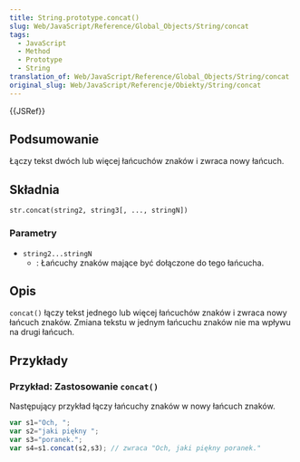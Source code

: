 ```yaml
---
title: String.prototype.concat()
slug: Web/JavaScript/Reference/Global_Objects/String/concat
tags:
  - JavaScript
  - Method
  - Prototype
  - String
translation_of: Web/JavaScript/Reference/Global_Objects/String/concat
original_slug: Web/JavaScript/Referencje/Obiekty/String/concat
---
```

{{JSRef}}

## Podsumowanie

Łączy tekst dwóch lub więcej łańcuchów znaków i zwraca nowy łańcuch.

## Składnia

    str.concat(string2, string3[, ..., stringN])

### Parametry

- `string2...stringN`
  - : Łańcuchy znaków mające być dołączone do tego łańcucha.

## Opis

`concat()` łączy tekst jednego lub więcej łańcuchów znaków i zwraca nowy łańcuch znaków. Zmiana tekstu w jednym łańcuchu znaków nie ma wpływu na drugi łańcuch.

## Przykłady

### Przykład: Zastosowanie `concat()`

Następujący przykład łączy łańcuchy znaków w nowy łańcuch znaków.

```js
var s1="Och, ";
var s2="jaki piękny ";
var s3="poranek.";
var s4=s1.concat(s2,s3); // zwraca "Och, jaki piękny poranek."
```
